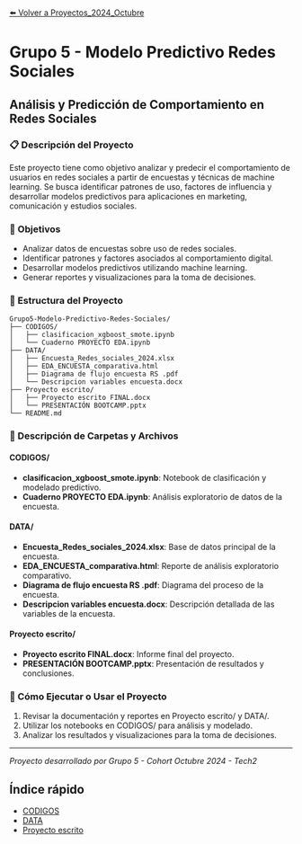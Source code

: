 [⬅️ Volver a Proyectos_2024_Octubre](/Proyectos_2024_Octubre)

# Grupo 5 - Modelo Predictivo Redes Sociales
## Análisis y Predicción de Comportamiento en Redes Sociales

### 📋 Descripción del Proyecto

Este proyecto tiene como objetivo analizar y predecir el comportamiento de usuarios en redes sociales a partir de encuestas y técnicas de machine learning. Se busca identificar patrones de uso, factores de influencia y desarrollar modelos predictivos para aplicaciones en marketing, comunicación y estudios sociales.

### 🎯 Objetivos
- Analizar datos de encuestas sobre uso de redes sociales.
- Identificar patrones y factores asociados al comportamiento digital.
- Desarrollar modelos predictivos utilizando machine learning.
- Generar reportes y visualizaciones para la toma de decisiones.

### 📁 Estructura del Proyecto

```
Grupo5-Modelo-Predictivo-Redes-Sociales/
├── CODIGOS/
│   ├── clasificacion_xgboost_smote.ipynb
│   └── Cuaderno PROYECTO EDA.ipynb
├── DATA/
│   ├── Encuesta_Redes_sociales_2024.xlsx
│   ├── EDA_ENCUESTA_comparativa.html
│   ├── Diagrama de flujo encuesta RS .pdf
│   └── Descripcion variables encuesta.docx
├── Proyecto escrito/
│   ├── Proyecto escrito FINAL.docx
│   └── PRESENTACIÓN BOOTCAMP.pptx
└── README.md
```

### 📂 Descripción de Carpetas y Archivos

#### CODIGOS/
- **clasificacion_xgboost_smote.ipynb**: Notebook de clasificación y modelado predictivo.
- **Cuaderno PROYECTO EDA.ipynb**: Análisis exploratorio de datos de la encuesta.

#### DATA/
- **Encuesta_Redes_sociales_2024.xlsx**: Base de datos principal de la encuesta.
- **EDA_ENCUESTA_comparativa.html**: Reporte de análisis exploratorio comparativo.
- **Diagrama de flujo encuesta RS .pdf**: Diagrama del proceso de la encuesta.
- **Descripcion variables encuesta.docx**: Descripción detallada de las variables de la encuesta.

#### Proyecto escrito/
- **Proyecto escrito FINAL.docx**: Informe final del proyecto.
- **PRESENTACIÓN BOOTCAMP.pptx**: Presentación de resultados y conclusiones.

### 🚀 Cómo Ejecutar o Usar el Proyecto

1. Revisar la documentación y reportes en Proyecto escrito/ y DATA/.
2. Utilizar los notebooks en CODIGOS/ para análisis y modelado.
3. Analizar los resultados y visualizaciones para la toma de decisiones.

---

*Proyecto desarrollado por Grupo 5 - Cohort Octubre 2024 - Tech2* 

## Índice rápido
- [CODIGOS](/Proyectos_2024_Octubre/Grupo5-Modelo-Predictivo-Redes-Sociales/CODIGOS)
- [DATA](/Proyectos_2024_Octubre/Grupo5-Modelo-Predictivo-Redes-Sociales/DATA)
- [Proyecto escrito](/Proyectos_2024_Octubre/Grupo5-Modelo-Predictivo-Redes-Sociales/Proyecto%20escrito) 